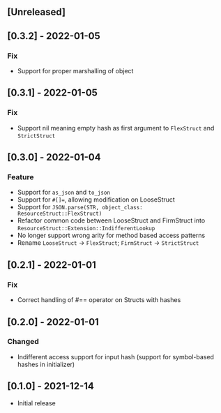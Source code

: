 ## [Unreleased]

## [0.3.2] - 2022-01-05
### Fix
- Support for proper marshalling of object

## [0.3.1] - 2022-01-05
### Fix
- Support nil meaning empty hash as first argument to `FlexStruct` and `StrictStruct`

## [0.3.0] - 2022-01-04
### Feature
- Support for `as_json` and `to_json`
- Support for `#[]=`, allowing modification on LooseStruct
- Support for `JSON.parse(STR, object_class: ResourceStruct::FlexStruct)`
- Refactor common code between LooseStruct and FirmStruct into `ResourceStruct::Extension::IndifferentLookup`
- No longer support wrong arity for method based access patterns
- Rename `LooseStruct` -> `FlexStruct`; `FirmStruct` -> `StrictStruct`

## [0.2.1] - 2022-01-01
### Fix
- Correct handling of #== operator on Structs with hashes

## [0.2.0] - 2022-01-01
### Changed
- Indifferent access support for input hash (support for symbol-based hashes in initializer)

## [0.1.0] - 2021-12-14

- Initial release
